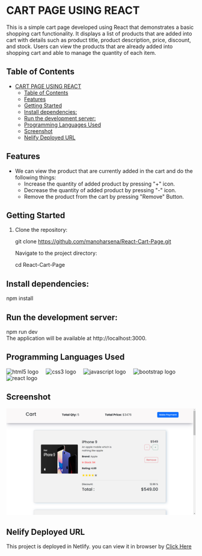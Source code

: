 # CART PAGE USING REACT

This is a simple cart page developed using React that demonstrates a basic shopping cart functionality. It displays a list of products that are added into cart with details such as product title, product description, price, discount, and stock. Users can view the products that are already added into shopping cart and able to manage the quantity of each item.

## Table of Contents

- [CART PAGE USING REACT](#cart-page-using-react)
  - [Table of Contents](#table-of-contents)
  - [Features](#features)
  - [Getting Started](#getting-started)
  - [Install dependencies:](#install-dependencies)
  - [Run the development server:](#run-the-development-server)
  - [Programming Languages Used](#programming-languages-used)
  - [Screenshot](#screenshot)
  - [Nelify Deployed URL](#nelify-deployed-url)


## Features
- We can view the product that are currently added in the cart and do the following things:
  - Increase the quantity of added product by pressing "+" icon.
  - Decrease the quantity of added product by pressing "-" icon.
  - Remove the product from the cart by pressing "Remove" Button.

## Getting Started

1. Clone the repository:

   git clone https://github.com/manoharsena/React-Cart-Page.git
   
   Navigate to the project directory:

   cd React-Cart-Page

## Install dependencies:

npm install

## Run the development server:

npm run dev <br/>
The application will be available at http://localhost:3000.

## Programming Languages Used

<div align="left">
  <img src="https://cdn.jsdelivr.net/gh/devicons/devicon/icons/html5/html5-original.svg" height="40" alt="html5 logo"  />
  <img width="12" />

  <img src="https://cdn.jsdelivr.net/gh/devicons/devicon/icons/css3/css3-original.svg" height="40" alt="css3 logo"  />
  <img width="12" />

  <img src="https://cdn.jsdelivr.net/gh/devicons/devicon/icons/javascript/javascript-original.svg" height="40" alt="javascript logo"  />
  <img width="12" />

  <img src="https://cdn.jsdelivr.net/gh/devicons/devicon/icons/bootstrap/bootstrap-original.svg" height="40" alt="bootstrap logo"  />
  <img width="12" />
  
  <img src="https://skillicons.dev/icons?i=react" height="40" alt="react logo"  />
</div>


## Screenshot

![Output](<Output Screenshot.png>)

## Nelify Deployed URL

This project is deployed in Netlify. you can view it in browser by [Click Here](https://react-cart-3411.netlify.app/)
